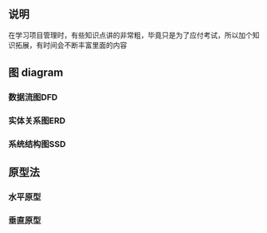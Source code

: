 ## 说明
在学习项目管理时，有些知识点讲的非常粗，毕竟只是为了应付考试，所以加个知识拓展，有时间会不断丰富里面的内容

## 图 diagram

### 数据流图DFD


### 实体关系图ERD


### 系统结构图SSD



## 原型法

### 水平原型

### 垂直原型
